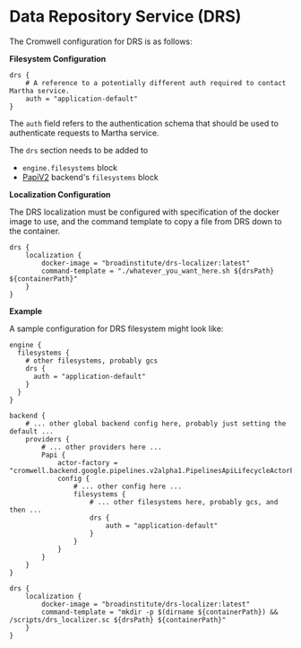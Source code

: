 # Data Repository Service (DRS)

The Cromwell configuration for DRS is as follows:

**Filesystem Configuration**

```hocon
drs {
    # A reference to a potentially different auth required to contact Martha service.
    auth = "application-default"
}
```

The `auth` field refers to the authentication schema that should be used to authenticate requests to Martha service.

The `drs` section needs to be added to
- `engine.filesystems` block
- [PapiV2](http://cromwell.readthedocs.io/en/develop/backends/Google) backend's `filesystems` block


**Localization Configuration**

The DRS localization must be configured with specification of the docker image to use, and the command template to copy a file from DRS down to the container.

```hocon
drs {
    localization {
        docker-image = "broadinstitute/drs-localizer:latest"
        command-template = "./whatever_you_want_here.sh ${drsPath} ${containerPath}"
    }
}
```


**Example**

A sample configuration for DRS filesystem might look like:

```hocon
engine {
  filesystems {
    # other filesystems, probably gcs
    drs {
      auth = "application-default"
    }
  }
}

backend {
    # ... other global backend config here, probably just setting the default ...
    providers {
        # ... other providers here ...
        Papi {
            actor-factory = "cromwell.backend.google.pipelines.v2alpha1.PipelinesApiLifecycleActorFactory"
            config {
                # ... other config here ...
                filesystems {
                    # ... other filesystems here, probably gcs, and then ...
                    drs {
                        auth = "application-default"
                    }
                }
            }
        }
    }
}

drs {
    localization {
        docker-image = "broadinstitute/drs-localizer:latest"
        command-template = "mkdir -p $(dirname ${containerPath}) && /scripts/drs_localizer.sc ${drsPath} ${containerPath}"
    }
}
```
